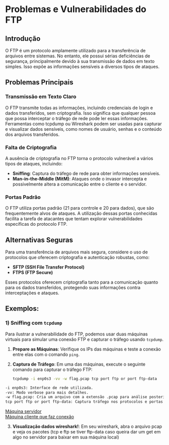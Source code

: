 # Problemas e Vulnerabilidades do FTP
## Introdução

O FTP é um protocolo amplamente utilizado para a transferência de arquivos entre sistemas. No entanto, ele possui sérias deficiências de segurança, principalmente devido à sua transmissão de dados em texto simples. Isso expõe as informações sensíveis a diversos tipos de ataques.

## Problemas Principais

### Transmissão em Texto Claro

O FTP transmite todas as informações, incluindo credenciais de login e dados transferidos, sem criptografia. Isso significa que qualquer pessoa que possa interceptar o tráfego de rede pode ler essas informações. Ferramentas como tcpdump ou Wireshark podem ser usadas para capturar e visualizar dados sensíveis, como nomes de usuário, senhas e o conteúdo dos arquivos transferidos.

### Falta de Criptografia

A ausência de criptografia no FTP torna o protocolo vulnerável a vários tipos de ataques, incluindo:
- **Sniffing**: Captura do tráfego de rede para obter informações sensíveis.
- **Man-in-the-Middle (MitM)**: Ataques onde o invasor intercepta e possivelmente altera a comunicação entre o cliente e o servidor.

### Portas Padrão

O FTP utiliza portas padrão (21 para controle e 20 para dados), que são frequentemente alvos de ataques. A utilização dessas portas conhecidas facilita a tarefa de atacantes que tentam explorar vulnerabilidades específicas do protocolo FTP.

## Alternativas Seguras

Para uma transferência de arquivos mais segura, considere o uso de protocolos que oferecem criptografia e autenticação robustas, como:
- **SFTP (SSH File Transfer Protocol)**
- **FTPS (FTP Secure)**

Esses protocolos oferecem criptografia tanto para a comunicação quanto para os dados transferidos, protegendo suas informações contra interceptações e ataques.

## Exemplos:

### 1) Sniffing com `tcpdump`

Para ilustrar a vulnerabilidade do FTP, podemos usar duas máquinas virtuais para simular uma conexão FTP e capturar o tráfego usando `tcpdump`.

1. **Prepare as Máquinas**: Verifique os IPs das máquinas e teste a conexão entre elas com o comando `ping`.

2. **Captura de Tráfego**:
   Em uma das máquinas, execute o seguinte comando para capturar o tráfego FTP:
   ```bash
   tcpdump -i enp0s3 -vv -w flag.pcap tcp port ftp or port ftp-data
  ```bash
  -i enp0s3: Interface de rede utilizada.
  -vv: Modo verbose para mais detalhes.
  -w flag.pcap: Cria um arquivo com a extensão .pcap para análise posterior no Wireshark.
  tcp port ftp or port ftp-data: Captura tráfego nos protocolos e portas FTP.
```
<a href="https://github.com/GuilhermeNobrega/Vulnerabilidades-do-ftp/blob/main/pictures/Capturar.PNG">Máquina servidor</a><br>
<a href="https://github.com/GuilhermeNobrega/Vulnerabilidades-do-ftp/blob/main/pictures/Capturar1.PNG">Máquina cliente que faz conexão</a>

3. **Visualização dados wireshark!**:
   Em seu wireshark, abra o arquivo pcap e veja os pacotes (tcp e ftp se tiver ftp-data caso queira dar um get em algo no servidor para baixar em sua máquina local)
